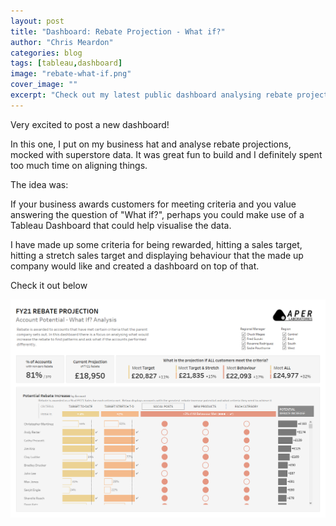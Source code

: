 ```yaml
---
layout: post
title: "Dashboard: Rebate Projection - What if?"
author: "Chris Meardon"
categories: blog
tags: [tableau,dashboard]
image: "rebate-what-if.png"
cover_image: ""
excerpt: "Check out my latest public dashboard analysing rebate projects with mock data."
---
```

Very excited to post a new dashboard! 

In this one, I put on my business hat and analyse rebate projections, mocked with superstore data. It was great fun to build and I definitely spent too much time on aligning things.

The idea was:

If your business awards customers for meeting criteria and you value answering the question of "What if?", perhaps you could make use of a Tableau Dashboard that could help visualise the data.

I have made up some criteria for being rewarded, hitting a sales target, hitting a stretch sales target and displaying behaviour that the made up company would like and created a dashboard on top of that.

Check it out below

[![The dashboard](/assets/img/rebate-what-if.png "Click to go to Tableau Public")](https://public.tableau.com/app/profile/chris.meardon/viz/RebateProjection-WhatIfAnalysis/RebateProjectionWhatif)